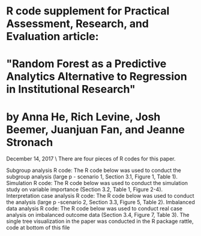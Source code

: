 # R code supplement for  Practical Assessment, Research, and Evaluation article:  
# "Random Forest as a Predictive Analytics Alternative to Regression in Institutional Research" 
# by Anna He, Rich Levine, Josh Beemer, Juanjuan Fan, and Jeanne Stronach

December 14, 2017 \\
There are four pieces of R codes for this paper. 

Subgroup analysis R code: 
   The R code below was used to conduct the subgroup analysis (large p - scenario 1, Section 3.1, Figure 1, Table 1).
 Simulation R code: 
   The R code below was used to conduct the simulation study on variable importance (Section 3.2, Table 1, Figure 2-4).
 Interpretation case analysis R code: 
   The R code below was used to conduct the analysis (large p -scenario 2, Section 3.3, Figure 5, Table 2).
 Imbalanced data analysis R code: 
   The R code below was used to conduct real case analysis on imbalanced outcome data (Section 3.4, Figure 7, Table 3).
 The single tree visualization in the paper was conducted in the R package rattle, code at bottom of this file

